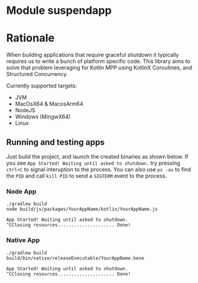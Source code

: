 # Module suspendapp

# Rationale

When building applications that require graceful shutdown it typically requires us to write a bunch of platform specific code.
This library aims to solve that problem leveraging for Kotlin MPP using KotlinX Coroutines, and Structured Concurrency.

Currently supported targets:
 - JVM
 - MacOsX64 & MacosArm64
 - NodeJS
 - Windows (MingwX64)
 - Linux

## Running and testing apps

Just build the project, and launch the created binaries as shown below.
If you see `App Started! Waiting until asked to shutdown.` try pressing `ctrl+C` to signal interuption to the process.
You can also use `ps -ax` to find the `PID` and call `kill PID` to send a `SIGTERM` event to the process.

### Node App

```text
./gradlew build
node build/js/packages/YourAppName/kotlin/YourAppName.js

App Started! Waiting until asked to shutdown.
^CClosing resources..................... Done!
```

### Native App

```text
./gradlew build
build/bin/native/releaseExecutable/YourAppName.kexe

App Started! Waiting until asked to shutdown.
^CClosing resources..................... Done!
```
